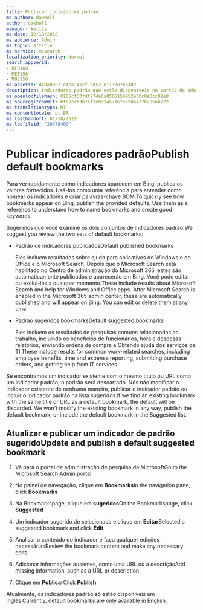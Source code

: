 ```yaml
---
title: Publicar indicadores padrão
ms.author: dawholl
author: dawholl
manager: kellis
ms.date: 12/18/2018
ms.audience: Admin
ms.topic: article
ms.service: mssearch
localization_priority: Normal
search.appverid:
- BFB160
- MET150
- MOE150
ms.assetid: d49a0b97-e4ca-47cf-ad52-6113787b8402
description: Indicadores padrão que estão disponíveis no portal de administração de pesquisa da Microsoft
ms.openlocfilehash: 0105cf33fdf274a6a856615b992e5bc0e0cc02e8
ms.sourcegitcommit: bf52cc63b75f2e0324a716fe65da47702956b722
ms.translationtype: MT
ms.contentlocale: pt-BR
ms.lasthandoff: 01/18/2019
ms.locfileid: "29378400"
---
```

# <a name="publish-default-bookmarks"></a><span data-ttu-id="72df5-103">Publicar indicadores padrão</span><span class="sxs-lookup"><span data-stu-id="72df5-103">Publish default bookmarks</span></span>

<span data-ttu-id="72df5-p101">Para ver rapidamente como indicadores aparecem em Bing, publica os valores fornecidos. Usá-los como uma referência para entender como nomear os indicadores e criar palavras-chave BOM.</span><span class="sxs-lookup"><span data-stu-id="72df5-p101">To quickly see how bookmarks appear on Bing, publish the provided defaults. Use them as a reference to understand how to name bookmarks and create good keywords.</span></span>
  
<span data-ttu-id="72df5-106">Sugerimos que você examine os dois conjuntos de indicadores padrão:</span><span class="sxs-lookup"><span data-stu-id="72df5-106">We suggest you review the two sets of default bookmarks:</span></span>
  
- <span data-ttu-id="72df5-107">Padrão de indicadores publicados</span><span class="sxs-lookup"><span data-stu-id="72df5-107">Default published bookmarks</span></span>
    
    <span data-ttu-id="72df5-p102">Eles incluem resultados sobre ajuda para aplicativos do Windows e do Office e o Microsoft Search. Depois que o Microsoft Search está habilitado no Centro de administração do Microsoft 365, estes são automaticamente publicados e aparecerão em Bing. Você pode editar ou excluí-los a qualquer momento.</span><span class="sxs-lookup"><span data-stu-id="72df5-p102">These include results about Microsoft Search and help for Windows and Office apps. After Microsoft Search is enabled in the Microsoft 365 admin center, these are automatically published and will appear on Bing. You can edit or delete them at any time.</span></span>
    
- <span data-ttu-id="72df5-111">Padrão sugeridos bookmarks</span><span class="sxs-lookup"><span data-stu-id="72df5-111">Default suggested bookmarks</span></span>
    
    <span data-ttu-id="72df5-112">Eles incluem os resultados de pesquisas comuns relacionadas ao trabalho, incluindo os benefícios de funcionários, hora e despesas relatórios, enviando ordens de compra e Obtendo ajuda dos serviços de TI.</span><span class="sxs-lookup"><span data-stu-id="72df5-112">These include results for common work-related searches, including employee benefits, time and expense reporting, submitting purchase orders, and getting help from IT services.</span></span>
    
<span data-ttu-id="72df5-p103">Se encontramos um indicador existente com o mesmo título ou URL como um indicador padrão, o padrão será descartado. Nós não modificar o indicador existente de nenhuma maneira, publicar o indicador padrão ou incluir o indicador padrão na lista sugeridos.</span><span class="sxs-lookup"><span data-stu-id="72df5-p103">If we find an existing bookmark with the same title or URL as a default bookmark, the default will be discarded. We won't modify the existing bookmark in any way, publish the default bookmark, or include the default bookmark in the Suggested list.</span></span>
  
## <a name="update-and-publish-a-default-suggested-bookmark"></a><span data-ttu-id="72df5-115">Atualizar e publicar um indicador de padrão sugerido</span><span class="sxs-lookup"><span data-stu-id="72df5-115">Update and publish a default suggested bookmark</span></span>

1. <span data-ttu-id="72df5-116">Vá para o portal de administração de pesquisa da Microsoft</span><span class="sxs-lookup"><span data-stu-id="72df5-116">Go to the Microsoft Search Admin portal</span></span>
    
2. <span data-ttu-id="72df5-117">No painel de navegação, clique em **Bookmarks**</span><span class="sxs-lookup"><span data-stu-id="72df5-117">In the navigation pane, click **Bookmarks**</span></span>
    
3. <span data-ttu-id="72df5-118">Na Bookmarkspage, clique em **sugeridos**</span><span class="sxs-lookup"><span data-stu-id="72df5-118">On the Bookmarkspage, click **Suggested**</span></span>
    
4. <span data-ttu-id="72df5-119">Um indicador sugerido de selecionada e clique em **Editar**</span><span class="sxs-lookup"><span data-stu-id="72df5-119">Selected a suggested bookmark and click **Edit**</span></span>
    
5. <span data-ttu-id="72df5-120">Analisar o conteúdo do indicador e faça qualquer edições necessárias</span><span class="sxs-lookup"><span data-stu-id="72df5-120">Review the bookmark content and make any necessary edits</span></span>
    
6. <span data-ttu-id="72df5-121">Adicionar informações ausentes, como uma URL ou a descrição</span><span class="sxs-lookup"><span data-stu-id="72df5-121">Add missing information, such as a URL or description</span></span>
    
7. <span data-ttu-id="72df5-122">Clique em **Publicar**</span><span class="sxs-lookup"><span data-stu-id="72df5-122">Click **Publish**</span></span>
    
<span data-ttu-id="72df5-123">Atualmente, os indicadores padrão só estão disponíveis em inglês.</span><span class="sxs-lookup"><span data-stu-id="72df5-123">Currently, default bookmarks are only available in English.</span></span> 

  

